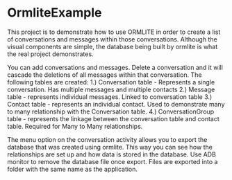 # OrmliteExample

This project is to demonstrate how to use ORMLITE in order to create a list of conversations and messages within those conversations. Although the visual components are simple, the database being built by ormlite is what the real project demonstrates.

You can add conversations and messages. Delete a conversation and it will cascade the deletions of all messages within that conversation. The following tables are created:
1.) Conversation table - Represents a single conversation. Has multiple messages and multiple contacts
2.) Message table - represents individual messages. Linked to conversation table
3.) Contact table - represents an individual contact. Used to demonstrate many to many relationship with the Conversation table.
4.) ConversationGroup table - represents the linkage between the conversation table and contact table. Required for Many to Many relationships.

The menu option on the conversation activity allows you to export the database that was created using ormlite. This way you can see how the relationships are set up and how data is stored in the database. Use ADB monitor to remove the database file once export. Files are exported
into a folder with the same name as the application.